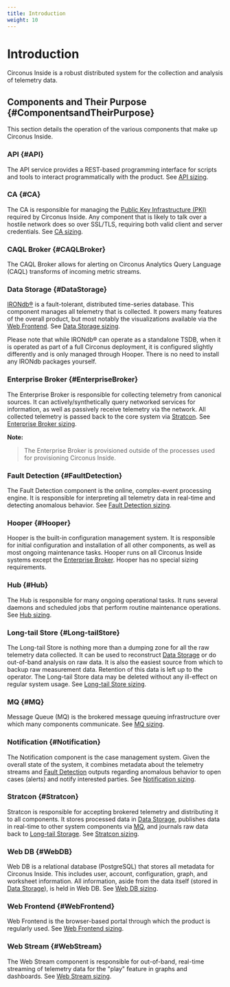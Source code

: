 ```yaml
---
title: Introduction
weight: 10
---
```


# Introduction

Circonus Inside is a robust distributed system for the collection and analysis
of telemetry data.

## Components and Their Purpose {#ComponentsandTheirPurpose}

This section details the operation of the various components that make up Circonus Inside.

### API {#API}
The API service provides a REST-based programming interface for scripts and tools to interact programmatically with the product. See [API sizing](/InstallSizing.md#APIsizing).


### CA {#CA}
The CA is responsible for managing the [Public Key Infrastructure (PKI)](/InstallConcepts.md#PublicKeyInfrastructurePKI) required by Circonus Inside. Any component that is likely to talk over a hostile network does so over SSL/TLS, requiring both valid client and server credentials. See [CA sizing](/InstallSizing.md#CAsizing).


### CAQL Broker {#CAQLBroker}
The CAQL Broker allows for alerting on Circonus Analytics Query Language (CAQL) transforms of incoming metric streams.


### Data Storage {#DataStorage}
[IRONdb&reg;](https://login.circonus.com/resources/docs/irondb/) is a
fault-tolerant, distributed time-series database.  This component manages all
telemetry that is collected.  It powers many features of the overall product,
but most notably the visualizations available via the [Web
Frontend](/Components.md#WebFrontend). See [Data Storage
sizing](/InstallSizing.md#DataStoragesizing).

Please note that while IRONdb&reg; can operate as a standalone TSDB, when it is
operated as part of a full Circonus deployment, it is configured slightly
differently and is only managed through Hooper. There is no need to install any
IRONdb packages yourself.


### Enterprise Broker {#EnterpriseBroker}
The Enterprise Broker is responsible for collecting telemetry from canonical sources. It can actively/synthetically query networked services for information, as well as passively receive telemetry via the network.  All collected telemetry is passed back to the core system via [Stratcon](/Components.md#Stratcon). See [Enterprise Broker sizing](/InstallSizing.md#EnterpriseBrokersizing).

**Note:**
> The Enterprise Broker is provisioned outside of the processes used for provisioning Circonus Inside.


### Fault Detection {#FaultDetection}
The Fault Detection component is the online, complex-event processing engine. It is responsible for interpreting all telemetry data in real-time and detecting  anomalous behavior. See [Fault Detection sizing](/InstallSizing.md#FaultDetectionsizing).


### Hooper {#Hooper}
Hooper is the built-in configuration management system.  It is responsible for initial configuration and installation of all other components, as well as most ongoing maintenance tasks.  Hooper runs on all Circonus Inside systems except the [Enterprise Broker](/Components.md#EnterpriseBroker). Hooper has no special sizing requirements.


### Hub {#Hub}
The Hub is responsible for many ongoing operational tasks.  It runs several daemons and scheduled jobs that perform routine maintenance operations. See [Hub sizing](/InstallSizing.md#Hubsizing).


### Long-tail Store {#Long-tailStore}
The Long-tail Store is nothing more than a dumping zone for all the raw telemetry data collected.  It can be used to reconstruct [Data Storage](/Components.md#DataStorage) or do out-of-band analysis on raw data. It is also the easiest source from which to backup raw measurement data. Retention of this data is left up to the operator. The Long-tail Store data may be deleted without any ill-effect on regular system usage. See [Long-tail Store sizing](/InstallSizing.md#Long-tailStoresizing).


### MQ {#MQ}
Message Queue (MQ) is the brokered message queuing infrastructure over which many components communicate. See [MQ sizing](/InstallSizing.md#MQsizing).


### Notification {#Notification}
The Notification component is the case management system.  Given the overall state of the system, it combines metadata about the telemetry streams and [Fault Detection](/Components.md#FaultDetection) outputs regarding anomalous behavior to open cases (alerts) and notify interested parties. See [Notification sizing](/InstallSizing.md#Notificationsizing).


### Stratcon {#Stratcon}
Stratcon is responsible for accepting brokered telemetry and distributing it to all components.  It stores processed data in [Data Storage](/Components.md#DataStorage), publishes data in real-time to other system components via [MQ](/Components.md#MQ), and journals raw data back to [Long-tail Storage](/Components.md#Long-tailStore). See [Stratcon sizing](/InstallSizing.md#Stratconsizing).


### Web DB {#WebDB}
Web DB is a relational database (PostgreSQL) that stores all metadata for Circonus Inside.  This includes user, account, configuration, graph, and worksheet information.  All information, aside from the data itself (stored in [Data Storage](/Components.md#DataStorage)), is held in Web DB. See [Web DB sizing](/InstallSizing.md#WebDBsizing).


### Web Frontend {#WebFrontend}
Web Frontend is the browser-based portal through which the product is regularly used. See [Web Frontend sizing](/InstallSizing.md#WebFrontendsizing).


### Web Stream {#WebStream}
The Web Stream component is responsible for out-of-band, real-time streaming of telemetry data for the "play" feature in graphs and dashboards. See [Web Stream sizing](/InstallSizing.md#WebStreamsizing).
